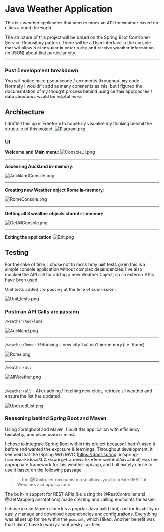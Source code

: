 # Java Weather Application

This is a weather application that aims to mock an API for weather based on cities around the world. 

The structure of this project will be based on the Spring Boot Controller-Service-Repository pattern. There will be 
a User interface in the console that will allow a client/user to enter a city and receive weather information (in JSON) about that particular city. 


<hr>


### Post Development breakdown
You will notice more pseudocode / comments throughout my code. Normally I wouldn't add as many comments as this, but 
I figured the documentation of my thought process behind using certain approaches / data structures would be helpful 
here.

## Architecture
I drafted this up in Freeform to hopefully visualise my thinking behind the structure of this project.
![Diagram.png](images/Diagram.png)

### UI
**Welcome and Main menu:**
![ConsoleUI.png](images/ConsoleUI.png)

<hr>

**Accessing Auckland in-memory:**

![AucklandConsole.png](images/AucklandConsole.png)

<hr>

**Creating new Weather object Rome in-memory:**

![RomeConsole.png](RomeConsole.png)

<hr>

**Getting all 3 weather objects stored in-memory**

![GetAllConsole.png](images/GetAllConsole.png)

<hr>

**Exiting the application**
![Exit.png](images/Exit.png)


## Testing
For the sake of time, I chose not to mock bmy unit tests given this is a simple console application without complex 
dependencies. I've also mocked the API call for adding a new Weather Object, so no external APIs have been used. 

Unit tests added are passing at the time of submission:

![Unit_tests.png](images/Unit_tests.png)


### Postman API Calls are passing
`/weather/Auckland`

![Auckland.png](images/Auckland.png)
<hr>


`/weather/Rome` - Retrieving a new city that isn't in-memory (i.e. Rome)

![Rome.png](images/Rome.png)
<hr>

`/weather/all`

![AllWeather.png](images/AllWeather.png)
<hr>

`/weather/all` - After adding / fetching new cities, retrieve all weather and ensure the list has updated

![UpdatedList.png](images/UpdatedList.png)




### Reasoning behind Spring Boot and Maven
Using Springboot and Maven, I built this application with efficiency, testability, and clean code in mind.

I chose to integrate Spring Boot within this project because I hadn't used it before and wanted the
exposure & learnings. Throughout development, it seemed that the [Spring Web MVC](https://docs.spring.
io/spring-framework/docs/3.2.x/spring-framework-reference/html/mvc.html) was the appropriate
framework for this
weather-api app, and I ultimately chose to use it based on the following passage:

>  ... the @Controller mechanism also allows you to create RESTful Websites and applications

The built-in support for REST APIs (i.e. using the @RestController and @GetMapping annotations) made creating and 
calling endpoints far easier.

I chose to use Maven since it's a popular Java build tool, and for its ability to easily manage and download
dependencies and configurations. Everything was all set up for me within the
`pom.xml`, which I liked. Another benefit was that I didn't have to worry about pesky `jar` files.